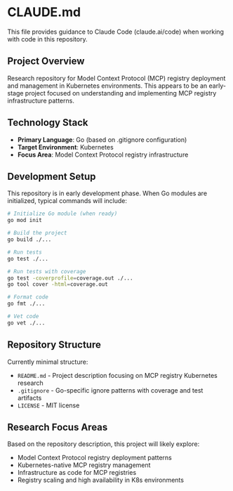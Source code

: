 # CLAUDE.md

This file provides guidance to Claude Code (claude.ai/code) when working with code in this repository.

## Project Overview

Research repository for Model Context Protocol (MCP) registry deployment and management in Kubernetes environments. This appears to be an early-stage project focused on understanding and implementing MCP registry infrastructure patterns.

## Technology Stack

- **Primary Language**: Go (based on .gitignore configuration)
- **Target Environment**: Kubernetes
- **Focus Area**: Model Context Protocol registry infrastructure

## Development Setup

This repository is in early development phase. When Go modules are initialized, typical commands will include:

```bash
# Initialize Go module (when ready)
go mod init

# Build the project
go build ./...

# Run tests
go test ./...

# Run tests with coverage
go test -coverprofile=coverage.out ./...
go tool cover -html=coverage.out

# Format code
go fmt ./...

# Vet code
go vet ./...
```

## Repository Structure

Currently minimal structure:
- `README.md` - Project description focusing on MCP registry Kubernetes research
- `.gitignore` - Go-specific ignore patterns with coverage and test artifacts
- `LICENSE` - MIT license

## Research Focus Areas

Based on the repository description, this project will likely explore:
- Model Context Protocol registry deployment patterns
- Kubernetes-native MCP registry management
- Infrastructure as code for MCP registries
- Registry scaling and high availability in K8s environments